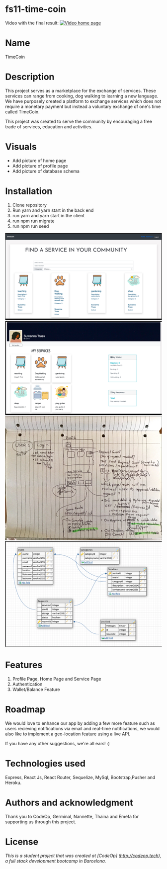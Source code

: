 # fs11-time-coin

Video with the final result:
[![Video home page](http://img.youtube.com/vi/k0-5mnbHA-A/0.jpg)](http://www.youtube.com/watch?v=k0-5mnbHA-A "Time-coin Project")

# Name

TimeCoin

# Description

This project serves as a marketplace for the exchange of services. These services can range from cooking, dog walking to learning a new language. We have purposely created a platform to exchange services which does not require a monetary payment but instead a voluntary exchange of one's time called TimeCoin.

This project was created to serve the community by encouraging a free trade of services, education and activities.

# Visuals

- Add picture of home page
- Add picture of profile page
- Add picture of database schema

# Installation

1. Clone repository
2. Run yarn and yarn start in the back end
3. run yarn and yarn start in the client
4. run npm run migrate
5. run npm run seed

![HomePage ](/images/homepage.png)
![ProfilePage ](/images/profilepage.png)
![User Flow ](/images/userflow.png)
![Database ](/images/database.png)

# Features

1. Profile Page, Home Page and Service Page
2. Authentication
3. Wallet/Balance Feature

# Roadmap

We would love to enhance our app by adding a few more feature such as users recieving notifications via email and real-time notifications, we would also like to implement a geo-location feature using a live API.

If you have any other suggestions, we're all ears! :)

# Technologies used

Express, React Js, React Router, Sequelize, MySql, Bootstrap,Pusher and Heroku.

# Authors and acknowledgment

Thank you to CodeOp, Germinal, Nannette, Thaina and Emefa for supporting us through this project.

# License

_This is a student project that was created at [CodeOp] (http://codeop.tech), a full stack development bootcamp in Barcelona._
